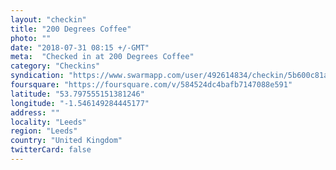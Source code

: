 ```yaml
---
layout: "checkin"
title: "200 Degrees Coffee"
photo: ""
date: "2018-07-31 08:15 +/-GMT"
meta:  "Checked in at 200 Degrees Coffee"
category: "Checkins"
syndication: "https://www.swarmapp.com/user/492614834/checkin/5b600c81a2c00b002c916830"
foursquare: "https://foursquare.com/v/584524dc4bafb7147088e591"
latitude: "53.797555151381246"
longitude: "-1.546149284445177"
address: ""
locality: "Leeds"
region: "Leeds"
country: "United Kingdom"
twitterCard: false
---
```


